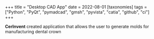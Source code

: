 +++
title = "Desktop CAD App"
date = 2022-08-01
[taxonomies]
tags = ["Python", "PyQt", "pymadcad", "gmsh", "pyvista", "catia", "github", "ci"]
+++


**CerInvent** created application that allows the user to generate molds for manufacturing dental crown